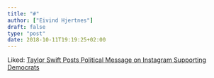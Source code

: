 ```yaml
---
title: "#"
author: ["Eivind Hjertnes"]
draft: false
type: "post"
date: 2018-10-11T19:19:25+02:00
---
```


Liked:
[Taylor
Swift Posts Political Message on Instagram Supporting Democrats](https://broadly.vice.com/en%5Fus/article/wj97kn/taylor-swift-politics-endorsements)
